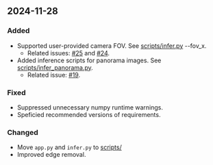 ## 2024-11-28
### Added
- Supported user-provided camera FOV. See [scripts/infer.py](scripts/infer.py) --fov_x. 
  - Related issues: [#25](https://github.com/microsoft/MoGe/issues/25) and [#24](https://github.com/microsoft/MoGe/issues/24).
- Added inference scripts for panorama images. See [scripts/infer_panorama.py](scripts/infer_panorama.py).
  - Related issue: [#19](https://github.com/microsoft/MoGe/issues/19).

### Fixed
- Suppressed unnecessary numpy runtime warnings.
- Speficied recommended versions of requirements.

### Changed
- Move `app.py` and `infer.py` to [scripts/](scripts/)
- Improved edge removal. 